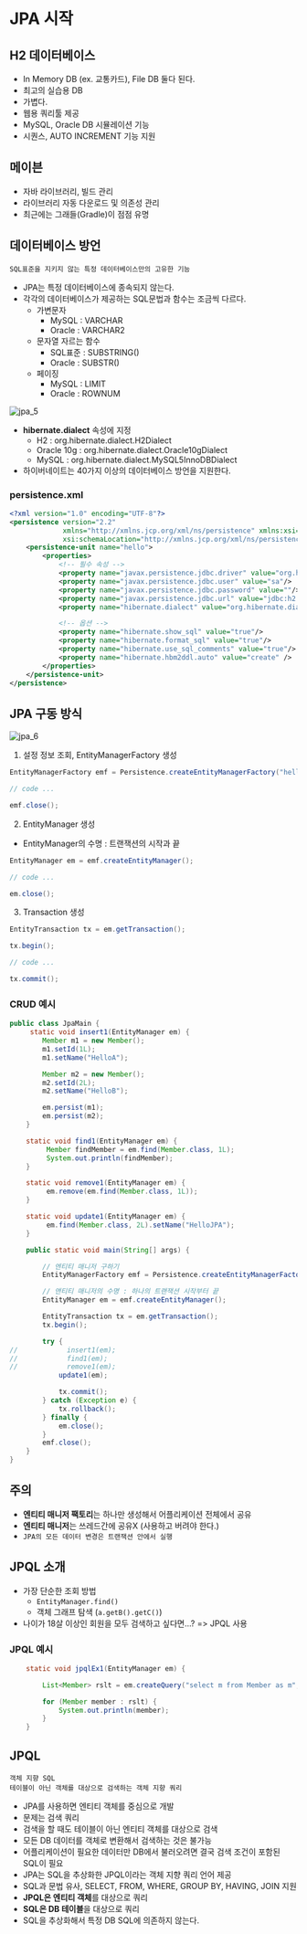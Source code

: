 # JPA 시작

## H2 데이터베이스
- In Memory DB (ex. 교통카드), File DB 둘다 된다.
- 최고의 실습용 DB
- 가볍다.
- 웹용 쿼리툴 제공
- MySQL, Oracle DB 시뮬레이션 기능
- 시퀀스, AUTO INCREMENT 기능 지원

## 메이븐
- 자바 라이브러리, 빌드 관리
- 라이브러리 자동 다운로드 및 의존성 관리
- 최근에는 그래들(Gradle)이 점점 유명

## 데이터베이스 방언
```
SQL표준을 지키지 않는 특정 데이터베이스만의 고유한 기능
```
- JPA는 특정 데이터베이스에 종속되지 않는다.
- 각각의 데이터베이스가 제공하는 SQL문법과 함수는 조금씩 다르다.
  - 가변문자
    - MySQL : VARCHAR
    - Oracle : VARCHAR2
  - 문자열 자르는 함수
    - SQL표준 : SUBSTRING()
    - Oracle : SUBSTR()
  - 페이징
    - MySQL : LIMIT
    - Oracle : ROWNUM

![jpa_5](/img/jpa_5.png)

- **hibernate.dialect** 속성에 지정
  - H2 : org.hibernate.dialect.H2Dialect
  - Oracle 10g : org.hibernate.dialect.Oracle10gDialect
  - MySQL : org.hibernate.dialect.MySQL5InnoDBDialect 
- 하이버네이트는 40가지 이상의 데이터베이스 방언을 지원한다.

### persistence.xml
```xml
<?xml version="1.0" encoding="UTF-8"?>
<persistence version="2.2"
             xmlns="http://xmlns.jcp.org/xml/ns/persistence" xmlns:xsi="http://www.w3.org/2001/XMLSchema-instance"
             xsi:schemaLocation="http://xmlns.jcp.org/xml/ns/persistence http://xmlns.jcp.org/xml/ns/persistence/persistence_2_2.xsd">
    <persistence-unit name="hello">
        <properties>
            <!-- 필수 속성 -->
            <property name="javax.persistence.jdbc.driver" value="org.h2.Driver"/>
            <property name="javax.persistence.jdbc.user" value="sa"/>
            <property name="javax.persistence.jdbc.password" value=""/>
            <property name="javax.persistence.jdbc.url" value="jdbc:h2:tcp://localhost/~/test"/>
            <property name="hibernate.dialect" value="org.hibernate.dialect.H2Dialect"/>

            <!-- 옵션 -->
            <property name="hibernate.show_sql" value="true"/>
            <property name="hibernate.format_sql" value="true"/>
            <property name="hibernate.use_sql_comments" value="true"/>
            <property name="hibernate.hbm2ddl.auto" value="create" />
        </properties>
    </persistence-unit>
</persistence>
```
## JPA 구동 방식
![jpa_6](/img/jpa_6.png)

1. 설정 정보 조회, EntityManagerFactory 생성
```java
EntityManagerFactory emf = Persistence.createEntityManagerFactory("hello");

// code ...

emf.close();
```

2. EntityManager 생성
- EntityManager의 수명 : 트랜잭션의 시작과 끝
```java
EntityManager em = emf.createEntityManager();

// code ...

em.close();
```

3. Transaction 생성
```java
EntityTransaction tx = em.getTransaction();

tx.begin();

// code ...

tx.commit();
```

### CRUD 예시
```java
public class JpaMain {
     static void insert1(EntityManager em) {
        Member m1 = new Member();
        m1.setId(1L);
        m1.setName("HelloA");

        Member m2 = new Member();
        m2.setId(2L);
        m2.setName("HelloB");

        em.persist(m1);
        em.persist(m2);
    }

    static void find1(EntityManager em) {
         Member findMember = em.find(Member.class, 1L);
         System.out.println(findMember);
    }

    static void remove1(EntityManager em) {
         em.remove(em.find(Member.class, 1L));
    }

    static void update1(EntityManager em) {
         em.find(Member.class, 2L).setName("HelloJPA");
    }

    public static void main(String[] args) {

        // 엔티티 매니저 구하기
        EntityManagerFactory emf = Persistence.createEntityManagerFactory("hello");

        // 앤티티 매니저의 수명 : 하나의 트랜잭션 시작부터 끝
        EntityManager em = emf.createEntityManager();

        EntityTransaction tx = em.getTransaction();
        tx.begin();

        try {
//            insert1(em);
//            find1(em);
//            remove1(em);
            update1(em);

            tx.commit();
        } catch (Exception e) {
            tx.rollback();
        } finally {
            em.close();
        }
        emf.close();
    }
}
```
## 주의
- **엔티티 매니저 팩토리**는 하나만 생성해서 어플리케이션 전체에서 공유
- **엔티티 매니저**는 쓰레드간에 공유X (사용하고 버려야 한다.)
- ```JPA의 모든 데이터 변경은 트랜잭션 안에서 실행```

## JPQL 소개
- 가장 단순한 조회 방법
  - `EntityManager.find()`
  - 객체 그래프 탐색 (`a.getB().getC()`)
- 나이가 18살 이상인 회원을 모두 검색하고 싶다면...? => JPQL 사용

### JPQL 예시
```java
    static void jpqlEx1(EntityManager em) {

        List<Member> rslt = em.createQuery("select m from Member as m", Member.class).setFirstResult(5).setMaxResults(8).getResultList();

        for (Member member : rslt) {
            System.out.println(member);
        }
    }
```
## JPQL
```
객체 지향 SQL   
테이블이 아닌 객체를 대상으로 검색하는 객체 지향 쿼리   
```
- JPA를 사용하면 엔티티 객체를 중심으로 개발
- 문제는 검색 쿼리
- 검색을 할 때도 테이블이 아닌 엔티티 객체를 대상으로 검색
- 모든 DB 데이터를 객체로 변환해서 검색하는 것은 불가능
- 어플리케이션이 필요한 데이터만 DB에서 불러오려면 결국 검색 조건이 포함된 SQL이 필요
- JPA는 SQL을 추상화한 JPQL이라는 객체 지향 쿼리 언어 제공
- SQL과 문법 유사, SELECT, FROM, WHERE, GROUP BY, HAVING, JOIN 지원
- **JPQL은 엔티티 객체**를 대상으로 쿼리
- **SQL은 DB 테이블**을 대상으로 쿼리
- SQL을 추상화해서 특정 DB SQL에 의존하지 않는다.
